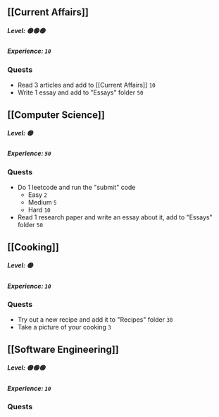 ## [[Current Affairs]]
##### Level: 🟢🟢🟢
##### Experience: `10`
### Quests
- Read 3 articles and add to [[Current Affairs]] `10`
- Write 1 essay and add to "Essays" folder `50`
## [[Computer Science]]
##### Level: 🟢
##### Experience: `50`
### Quests
- Do 1 leetcode and run the "submit" code
	- Easy `2`
	- Medium `5`
	- Hard `10`
- Read 1 research paper and write an essay about it, add to "Essays" folder `50`
## [[Cooking]]
##### Level: 🟢
##### Experience: `10`
### Quests
- Try out a new recipe and add it to "Recipes" folder `30`
- Take a picture of your cooking `3`
## [[Software Engineering]]
##### Level: 🟢🟢🟢
##### Experience: `10`
### Quests
